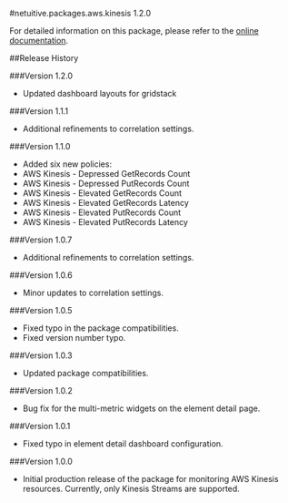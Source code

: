 #netuitive.packages.aws.kinesis 1.2.0

For detailed information on this package, please refer to the [online documentation](https://help.netuitive.com/Content/Integrations/aws.htm).

##Release History

###Version 1.2.0

* Updated dashboard layouts for gridstack

###Version 1.1.1

* Additional refinements to correlation settings.

###Version 1.1.0

 * Added six new policies:
 * AWS Kinesis - Depressed GetRecords Count
 * AWS Kinesis - Depressed PutRecords Count
 * AWS Kinesis - Elevated GetRecords Count
 * AWS Kinesis - Elevated GetRecords Latency
 * AWS Kinesis - Elevated PutRecords Count
 * AWS Kinesis - Elevated PutRecords Latency

###Version 1.0.7

* Additional refinements to correlation settings.

###Version 1.0.6

* Minor updates to correlation settings.

###Version 1.0.5

* Fixed typo in the package compatibilities.
* Fixed version number typo.

###Version 1.0.3

* Updated package compatibilities.

###Version 1.0.2

* Bug fix for the multi-metric widgets on the element detail page.

###Version 1.0.1

* Fixed typo in element detail dashboard configuration.

###Version 1.0.0

* Initial production release of the package for monitoring AWS Kinesis resources.  Currently, only Kinesis Streams are supported.

